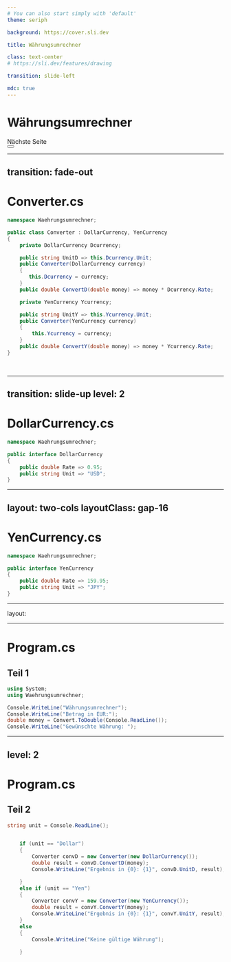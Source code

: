```yaml
---
# You can also start simply with 'default'
theme: seriph

background: https://cover.sli.dev

title: Währungsumrechner

class: text-center
# https://sli.dev/features/drawing

transition: slide-left

mdc: true
---
```


# Währungsumrechner



<div @click="$slidev.nav.next" class="mt-12 py-1" hover:bg="white op-10">
 Nächste Seite <carbon:arrow-right />
</div>

<div class="abs-br m-6 text-xl">
  <button @click="$slidev.nav.openInEditor" title="Open in Editor" class="slidev-icon-btn">
    <carbon:edit />
  </button>
  <a href="https://github.com/slidevjs/slidev" target="_blank" class="slidev-icon-btn">
    <carbon:logo-github />
  </a>
</div>



---
transition: fade-out
---

# Converter.cs

```cs
namespace Waehrungsumrechner;

public class Converter : DollarCurrency, YenCurrency
{
    private DollarCurrency Dcurrency;

    public string UnitD => this.Dcurrency.Unit;
    public Converter(DollarCurrency currency)
    {
       this.Dcurrency = currency;
    }
    public double ConvertD(double money) => money * Dcurrency.Rate;

    private YenCurrency Ycurrency;

    public string UnitY => this.Ycurrency.Unit;
    public Converter(YenCurrency currency)
    {
        this.Ycurrency = currency;
    }
    public double ConvertY(double money) => money * Ycurrency.Rate;
}

```
<br>



---
transition: slide-up
level: 2
---

# DollarCurrency.cs

```cs
namespace Waehrungsumrechner;

public interface DollarCurrency
{
    public double Rate => 0.95;
    public string Unit => "USD";
}

```


---
layout: two-cols
layoutClass: gap-16
---

# YenCurrency.cs

```cs
namespace Waehrungsumrechner;

public interface YenCurrency
{
    public double Rate => 159.95;
    public string Unit => "JPY";
}

```

---
layout: 

---

# Program.cs
## Teil 1

```cs
using System;
using Waehrungsumrechner;

Console.WriteLine("Währungsumrechner");
Console.WriteLine("Betrag in EUR:");
double money = Convert.ToDouble(Console.ReadLine());
Console.WriteLine("Gewünschte Währung: ");
```

---
level: 2
---

# Program.cs
## Teil 2

```cs
string unit = Console.ReadLine();


    if (unit == "Dollar")
    {
        Converter convD = new Converter(new DollarCurrency());
        double result = convD.ConvertD(money);
        Console.WriteLine("Ergebnis in {0}: {1}", convD.UnitD, result);

    }
    else if (unit == "Yen")
    {
        Converter convY = new Converter(new YenCurrency());
        double result = convY.ConvertY(money);
        Console.WriteLine("Ergebnis in {0}: {1}", convY.UnitY, result);
    }
    else
    {
        Console.WriteLine("Keine gültige Währung");
        
    }
```



